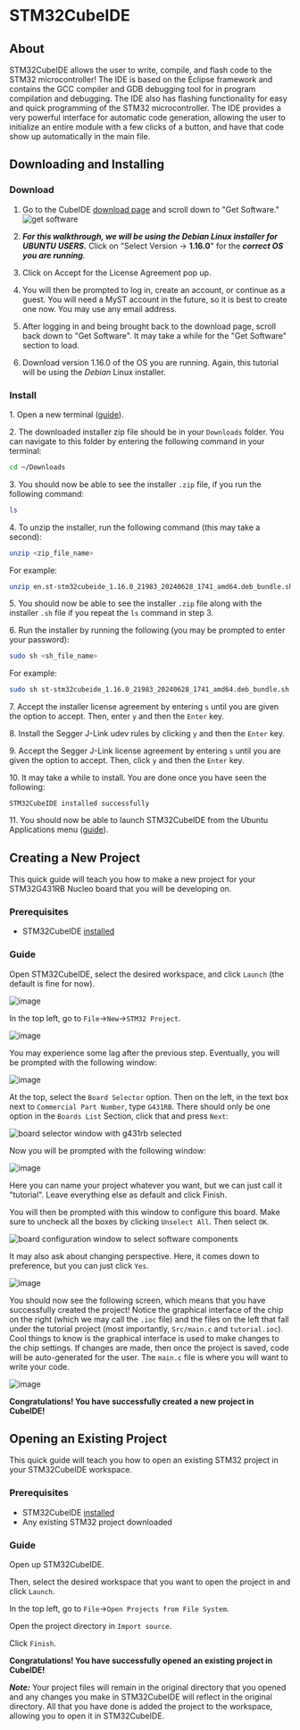 # STM32CubeIDE

## About
STM32CubeIDE allows the user to write, compile, and flash code to the STM32 microcontroller! The IDE
is based on the Eclipse framework and contains the GCC compiler and GDB debugging tool for in
program compilation and debugging. The IDE also has flashing functionality for easy and quick
programming of the STM32 microcontroller. The IDE provides a very powerful interface for automatic
code generation, allowing the user to initialize an entire module with a few clicks of a button, and
have that code show up automatically in the main file.

## Downloading and Installing
### Download
1. Go to the CubeIDE [download page](https://www.st.com/en/development-tools/stm32cubeide.html) and scroll down to "Get Software."
   ![get software](get-software.webp)

2. ***For this walkthrough, we will be using the <em>Debian</em> Linux installer for UBUNTU USERS.***
Click on "Select Version &rarr; **1.16.0**" for the ***correct OS you are running***.


1. Click on Accept for the License Agreement pop up.

2. You will then be prompted to log in, create an account, or continue as a guest. You will need a
MyST account in the future, so it is best to create one now. You may use any email address.

1. After logging in and being brought back to the download page, scroll back down to "Get Software".
It may take a while for the "Get Software" section to load.

1. Download version 1.16.0 of the OS you are running. Again, this tutorial will be using the <em>Debian</em>
Linux installer.

### Install
1\. Open a new terminal ([guide](https://www.howtogeek.com/686955/how-to-launch-a-terminal-window-on-ubuntu-linux/)).

2\. The downloaded installer zip file should be in your `Downloads` folder. You can navigate to this
folder by entering the following command in your terminal:
```sh
cd ~/Downloads
```

3\. You should now be able to see the installer `.zip` file, if you run the following command:

```sh
ls
```

4\. To unzip the installer, run the following command (this may take a second):

```sh
unzip <zip_file_name>
```

For example:
```sh
unzip en.st-stm32cubeide_1.16.0_21983_20240628_1741_amd64.deb_bundle.sh.zip
```

5\. You should now be able to see the installer `.zip` file along with the installer `.sh` file if
you repeat the `ls` command in step 3.

6\. Run the installer by running the following (you may be prompted to enter your password):

```sh
sudo sh <sh_file_name>
```

For example:
```sh
sudo sh st-stm32cubeide_1.16.0_21983_20240628_1741_amd64.deb_bundle.sh
```

7\. Accept the installer license agreement by entering `s` until you are given the option to accept.
Then, enter `y` and then the `Enter` key.

8\. Install the Segger J-Link udev rules by clicking `y` and then the `Enter` key.

9\. Accept the Segger J-Link license agreement by entering `s` until you are given the option to accept.
Then, click `y` and then the `Enter` key.

10\. It may take a while to install. You are done once you have seen the following:
```
STM32CubeIDE installed successfully
```

11\. You should now be able to launch STM32CubeIDE from the Ubuntu Applications menu ([guide](https://help.ubuntu.com/stable/ubuntu-help/shell-apps-open.html.en)).

## Creating a New Project
This quick guide will teach you how to make a new project for your STM32G431RB Nucleo board that you
will be developing on.

### Prerequisites
* STM32CubeIDE [installed](../stm32cubeide/index.md)

### Guide
Open STM32CubeIDE, select the desired workspace, and click `Launch` (the default is fine for now).

![image](https://user-images.githubusercontent.com/71603173/186999707-e8a45808-e55b-4859-a797-41e1fe225b05.png)

In the top left, go to `File`&#8594;`New`&#8594;`STM32 Project`.

![image](https://user-images.githubusercontent.com/71603173/186999816-2f289e9c-ebd2-4c3b-ae86-8a29d061ab75.png)

You may experience some lag after the previous step. Eventually, you will be prompted with the following window:

![image](https://user-images.githubusercontent.com/71603173/186999915-d8197e0a-cf00-43e0-a8ce-7c13c3039615.png)

At the top, select the `Board Selector` option.
Then on the left, in the text box next to `Commercial Part Number`, type `G431RB`.
There should only be one option in the `Boards List` Section, click that and press `Next`:

![board selector window with g431rb selected](board-select.webp)

Now you will be prompted with the following window:

![image](https://user-images.githubusercontent.com/71603173/187000137-4465eb7f-d7b6-4ec2-8986-57e7c16f9a14.png)

Here you can name your project whatever you want, but we can just call it "tutorial".  Leave everything else as default and click Finish.

You will then be prompted with this window to configure this board. Make sure to uncheck all the
boxes by clicking `Unselect All`. Then select `OK`.

![board configuration window to select software components](board-config.webp)

It may also ask about changing perspective. Here, it comes down to preference, but you can just click `Yes`.

![image](https://user-images.githubusercontent.com/71603173/187000255-967961b9-7b45-4d6f-b0ca-4bb18dbb7210.png)

You should now see the following screen, which means that you have successfully created the project!
Notice the graphical interface of the chip on the right (which we may call the `.ioc` file) and the
files on the left that fall under the tutorial project (most importantly, `Src/main.c` and
`tutorial.ioc`). Cool things to know is the graphical interface is used to make changes to the chip
settings. If changes are made, then once the project is saved, code will be auto-generated for the
user. The `main.c` file is where you will want to write your code.

![image](https://user-images.githubusercontent.com/71603173/187000579-18856eed-e151-4cc7-a5d3-f419b2eff41e.png)

**Congratulations! You have successfully created a new project in CubeIDE!**

## Opening an Existing Project
This quick guide will teach you how to open an existing STM32 project in your STM32CubeIDE workspace.

### Prerequisites
* STM32CubeIDE [installed](#install)
* Any existing STM32 project downloaded

### Guide

Open up STM32CubeIDE.

Then, select the desired workspace that you want to open the project in and click `Launch`.

In the top left, go to `File`&#8594;`Open Projects from File System`.

Open the project directory in `Import source`.

Click `Finish`.

**Congratulations! You have successfully opened an existing project in CubeIDE!**

***Note:*** Your project files will remain in the original directory that you opened
and any changes you make in STM32CubeIDE will reflect in the original directory.
All that you have done is added the project to the workspace, allowing you to
open it in STM32CubeIDE.
